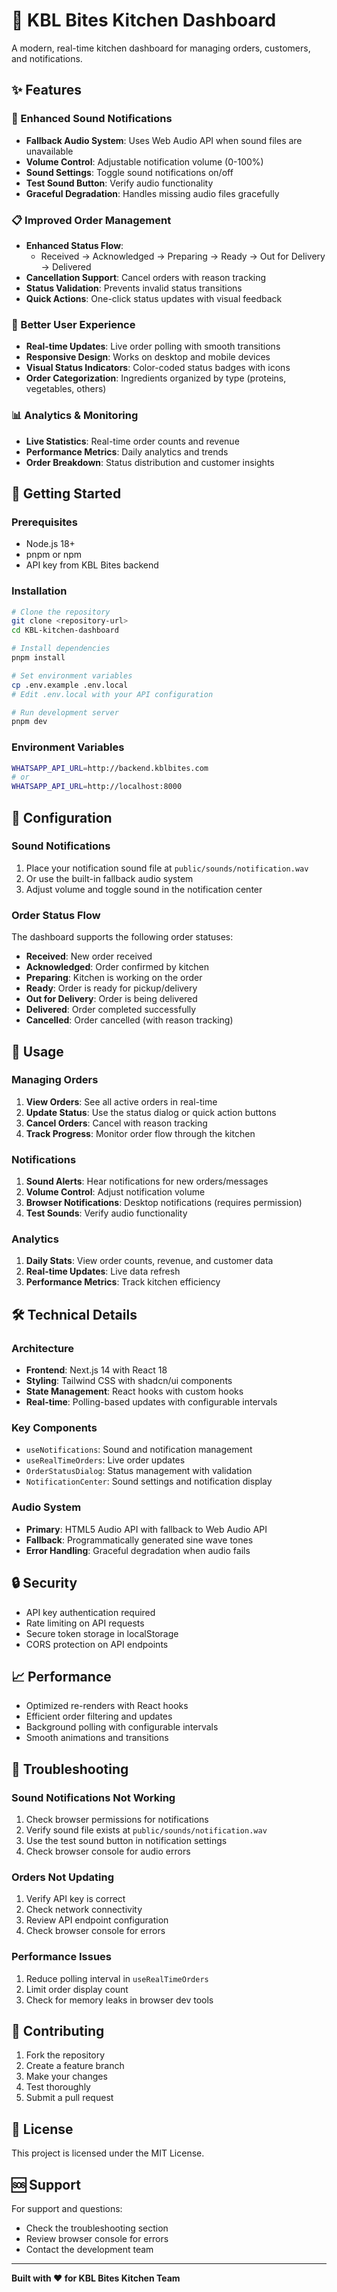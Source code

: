 # 🍳 KBL Bites Kitchen Dashboard

A modern, real-time kitchen dashboard for managing orders, customers, and notifications.

## ✨ Features

### 🔔 Enhanced Sound Notifications
- **Fallback Audio System**: Uses Web Audio API when sound files are unavailable
- **Volume Control**: Adjustable notification volume (0-100%)
- **Sound Settings**: Toggle sound notifications on/off
- **Test Sound Button**: Verify audio functionality
- **Graceful Degradation**: Handles missing audio files gracefully

### 📋 Improved Order Management
- **Enhanced Status Flow**: 
  - Received → Acknowledged → Preparing → Ready → Out for Delivery → Delivered
- **Cancellation Support**: Cancel orders with reason tracking
- **Status Validation**: Prevents invalid status transitions
- **Quick Actions**: One-click status updates with visual feedback

### 🎨 Better User Experience
- **Real-time Updates**: Live order polling with smooth transitions
- **Responsive Design**: Works on desktop and mobile devices
- **Visual Status Indicators**: Color-coded status badges with icons
- **Order Categorization**: Ingredients organized by type (proteins, vegetables, others)

### 📊 Analytics & Monitoring
- **Live Statistics**: Real-time order counts and revenue
- **Performance Metrics**: Daily analytics and trends
- **Order Breakdown**: Status distribution and customer insights

## 🚀 Getting Started

### Prerequisites
- Node.js 18+ 
- pnpm or npm
- API key from KBL Bites backend

### Installation
```bash
# Clone the repository
git clone <repository-url>
cd KBL-kitchen-dashboard

# Install dependencies
pnpm install

# Set environment variables
cp .env.example .env.local
# Edit .env.local with your API configuration

# Run development server
pnpm dev
```

### Environment Variables
```bash
WHATSAPP_API_URL=http://backend.kblbites.com
# or
WHATSAPP_API_URL=http://localhost:8000
```

## 🔧 Configuration

### Sound Notifications
1. Place your notification sound file at `public/sounds/notification.wav`
2. Or use the built-in fallback audio system
3. Adjust volume and toggle sound in the notification center

### Order Status Flow
The dashboard supports the following order statuses:
- **Received**: New order received
- **Acknowledged**: Order confirmed by kitchen
- **Preparing**: Kitchen is working on the order
- **Ready**: Order is ready for pickup/delivery
- **Out for Delivery**: Order is being delivered
- **Delivered**: Order completed successfully
- **Cancelled**: Order cancelled (with reason tracking)

## 📱 Usage

### Managing Orders
1. **View Orders**: See all active orders in real-time
2. **Update Status**: Use the status dialog or quick action buttons
3. **Cancel Orders**: Cancel with reason tracking
4. **Track Progress**: Monitor order flow through the kitchen

### Notifications
1. **Sound Alerts**: Hear notifications for new orders/messages
2. **Volume Control**: Adjust notification volume
3. **Browser Notifications**: Desktop notifications (requires permission)
4. **Test Sounds**: Verify audio functionality

### Analytics
1. **Daily Stats**: View order counts, revenue, and customer data
2. **Real-time Updates**: Live data refresh
3. **Performance Metrics**: Track kitchen efficiency

## 🛠️ Technical Details

### Architecture
- **Frontend**: Next.js 14 with React 18
- **Styling**: Tailwind CSS with shadcn/ui components
- **State Management**: React hooks with custom hooks
- **Real-time**: Polling-based updates with configurable intervals

### Key Components
- `useNotifications`: Sound and notification management
- `useRealTimeOrders`: Live order updates
- `OrderStatusDialog`: Status management with validation
- `NotificationCenter`: Sound settings and notification display

### Audio System
- **Primary**: HTML5 Audio API with fallback to Web Audio API
- **Fallback**: Programmatically generated sine wave tones
- **Error Handling**: Graceful degradation when audio fails

## 🔒 Security

- API key authentication required
- Rate limiting on API requests
- Secure token storage in localStorage
- CORS protection on API endpoints

## 📈 Performance

- Optimized re-renders with React hooks
- Efficient order filtering and updates
- Background polling with configurable intervals
- Smooth animations and transitions

## 🐛 Troubleshooting

### Sound Notifications Not Working
1. Check browser permissions for notifications
2. Verify sound file exists at `public/sounds/notification.wav`
3. Use the test sound button in notification settings
4. Check browser console for audio errors

### Orders Not Updating
1. Verify API key is correct
2. Check network connectivity
3. Review API endpoint configuration
4. Check browser console for errors

### Performance Issues
1. Reduce polling interval in `useRealTimeOrders`
2. Limit order display count
3. Check for memory leaks in browser dev tools

## 🤝 Contributing

1. Fork the repository
2. Create a feature branch
3. Make your changes
4. Test thoroughly
5. Submit a pull request

## 📄 License

This project is licensed under the MIT License.

## 🆘 Support

For support and questions:
- Check the troubleshooting section
- Review browser console for errors
- Contact the development team

---

**Built with ❤️ for KBL Bites Kitchen Team**


